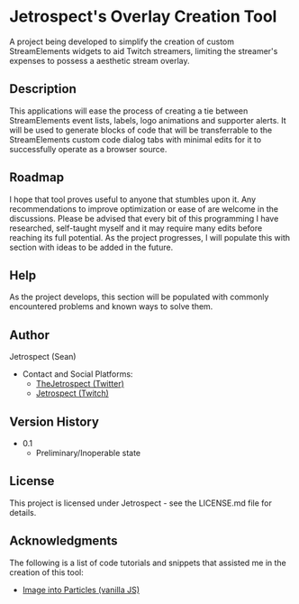 # Jetrospect's Overlay Creation Tool

A project being developed to simplify the creation of custom StreamElements widgets to aid Twitch streamers, limiting the streamer's expenses to possess a aesthetic stream overlay.

## Description

This applications will ease the process of creating a tie between StreamElements event lists, labels, logo animations and supporter alerts. It will be used to generate blocks of code that will be transferrable to the StreamElements custom code dialog tabs with minimal edits for it to successfully operate as a browser source.

## Roadmap

I hope that tool proves useful to anyone that stumbles upon it. Any recommendations to improve optimization or ease of are welcome in the discussions. Please be advised that every bit of this programming I have researched, self-taught myself and it may require many edits before reaching its full potential. As the project progresses, I will populate this with section with ideas to be added in the future.

## Help

As the project develops, this section will be populated with commonly encountered problems and known ways to solve them.

## Author

Jetrospect (Sean)

* Contact and Social Platforms:
   * [TheJetrospect (Twitter)](https://twitter.com/theJetrospect)
   * [Jetrospect (Twitch)](https://twitch.tv/Jetrospect)

## Version History

* 0.1
    * Preliminary/Inoperable state

## License

This project is licensed under Jetrospect - see the LICENSE.md file for details.

## Acknowledgments

The following is a list of code tutorials and snippets that assisted me in the creation of this tool:
* [Image into Particles (vanilla JS)](https://codepen.io/franksLaboratory/pen/dyYGMwQ)
